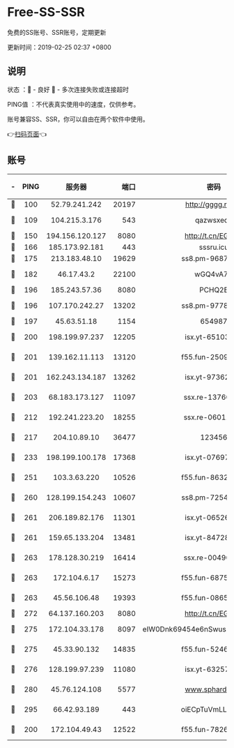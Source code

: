 # Free-SS-SSR

免费的SS账号、SSR账号，定期更新

更新时间：2019-02-25 02:37 +0800

## 说明

状态     ：🙂 - 良好 🙁 - 多次连接失败或连接超时

PING值   ：不代表真实使用中的速度，仅供参考。

账号兼容SS、SSR，你可以自由在两个软件中使用。

👉[扫码页面](https://liesauer.github.io/free-ss-ssr.github.io/)👈

## 账号

|-|PING|服务器|端口|密码|加密方式|区域|
|:----:|:----:|:-----:|-----:|:----:|:----:|:----:|
|🙂|100|52.79.241.242|20197|http://gggg.rocks|chacha20|KR|
|🙂|109|104.215.3.176|543|qazwsxedc|aes-256-gcm|JP|
|🙂|150|194.156.120.127|8080|http://t.cn/EGJIyrl|rc4-md5|RU|
|🙂|166|185.173.92.181|443|sssru.icu|rc4-md5|RU|
|🙂|175|213.183.48.10|19629|ss8.pm-96872218|rc4-md5|RU|
|🙂|182|46.17.43.2|22100|wGQ4vA7D|aes-256-gcm|RU|
|🙂|196|185.243.57.36|8080|PCHQ2E|rc4-md5|US|
|🙂|196|107.170.242.27|13202|ss8.pm-97786793|aes-256-cfb|US|
|🙂|197|45.63.51.18|1154|654987|chacha20|US|
|🙂|200|198.199.97.237|12205|isx.yt-65103488|aes-256-cfb|US|
|🙂|201|139.162.11.113|13120|f55.fun-25099082|aes-256-cfb|SG|
|🙂|201|162.243.134.187|13262|isx.yt-97362728|aes-256-cfb|US|
|🙂|203|68.183.173.127|11097|ssx.re-13760087|aes-256-cfb|US|
|🙂|212|192.241.223.20|18255|ssx.re-06011697|aes-256-cfb|US|
|🙂|217|204.10.89.10|36477|123456|aes-256-cfb|US|
|🙂|233|198.199.100.178|17368|isx.yt-07697807|aes-256-cfb|US|
|🙂|251|103.3.63.220|10526|f55.fun-86327074|aes-256-cfb|SG|
|🙂|260|128.199.154.243|10607|ss8.pm-72548685|aes-256-cfb|SG|
|🙂|261|206.189.82.176|11301|isx.yt-06526076|aes-256-cfb|SG|
|🙂|261|159.65.133.204|13481|isx.yt-84728144|aes-256-cfb|SG|
|🙂|263|178.128.30.219|16414|ssx.re-00490224|aes-256-cfb|SG|
|🙂|263|172.104.6.17|15273|f55.fun-68758647|aes-256-cfb|US|
|🙂|263|45.56.106.48|19393|f55.fun-08658422|aes-256-cfb|US|
|🙂|272|64.137.160.203|8080|http://t.cn/EGJIyrl|rc4-md5|CA|
|🙂|275|172.104.33.178|8097|eIW0Dnk69454e6nSwuspv9DmS201tQ0D|aes-256-cfb|SG|
|🙂|275|45.33.90.132|14835|f55.fun-52469503|aes-256-cfb|US|
|🙂|276|128.199.97.239|11080|isx.yt-63257552|aes-256-cfb|SG|
|🙂|280|45.76.124.108|5577|www.sphard.com|aes-256-cfb|AU|
|🙂|295|66.42.93.189|443|oiECpTuVmLLxk4Ts|aes-256-cfb|US|
|🙂|200|172.104.49.43|12522|f55.fun-78268288|aes-256-cfb|SG|
